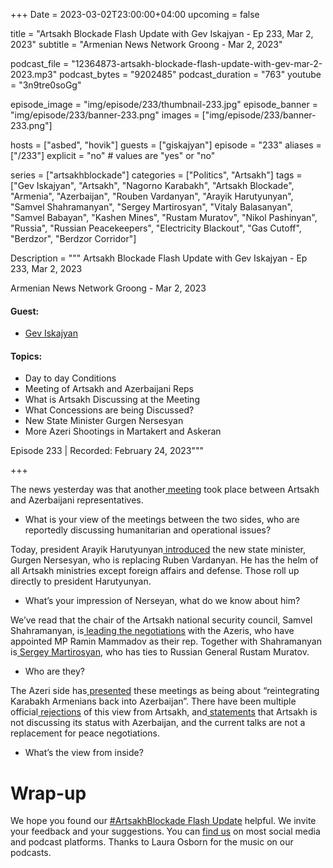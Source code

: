 +++
Date = 2023-03-02T23:00:00+04:00
upcoming = false 

title = "Artsakh Blockade Flash Update with Gev Iskajyan - Ep 233, Mar 2, 2023"
subtitle = "Armenian News Network Groong - Mar 2, 2023"

podcast_file = "12364873-artsakh-blockade-flash-update-with-gev-mar-2-2023.mp3"
podcast_bytes = "9202485"
podcast_duration = "763"
youtube = "3n9tre0soGg"

episode_image = "img/episode/233/thumbnail-233.jpg"
episode_banner = "img/episode/233/banner-233.png"
images = ["img/episode/233/banner-233.png"]

hosts = ["asbed", "hovik"]
guests = ["giskajyan"]
episode = "233"
aliases = ["/233"]
explicit = "no" # values are "yes" or "no"


series = ["artsakhblockade"]
categories = ["Politics", "Artsakh"]
tags = ["Gev Iskajyan", "Artsakh", "Nagorno Karabakh", "Artsakh Blockade", "Armenia", "Azerbaijan", "Rouben Vardanyan", "Arayik Harutyunyan", "Samvel Shahramanyan", "Sergey Martirosyan", "Vitaly Balasanyan", "Samvel Babayan", "Kashen Mines", "Rustam Muratov", "Nikol Pashinyan", "Russia", "Russian Peacekeepers", "Electricity Blackout", "Gas Cutoff", "Berdzor", "Berdzor Corridor"]

Description = """
Artsakh Blockade Flash Update with Gev Iskajyan - Ep 233, Mar 2, 2023

Armenian News Network Groong - Mar 2, 2023

#### Guest: 
* [Gev Iskajyan](/guest/giskajyan)

#### Topics:
* Day to day Conditions
* Meeting of Artsakh and Azerbaijani Reps
* What is Artsakh Discussing at the Meeting
* What Concessions are being Discussed?
* New State Minister Gurgen Nersesyan
* More Azeri Shootings in Martakert and Askeran

Episode 233 | Recorded: February 24, 2023"""

+++

The news yesterday was that another[ meeting](https://www.azatutyun.am/a/32294757.html) took place between Artsakh and Azerbaijani representatives.

* What is your view of the meetings between the two sides, who are reportedly discussing humanitarian and operational issues?

Today, president Arayik Harutyunyan[ introduced](https://armenpress.am/eng/news/1105313.html) the new state minister, Gurgen Nersesyan, who is replacing Ruben Vardanyan. He has the helm of all Artsakh ministries except foreign affairs and defense. Those roll up directly to president Harutyunyan.

* What’s your impression of Nerseyan, what do we know about him?

We’ve read that the chair of the Artsakh national security council, Samvel Shahramanyan, is[ leading the negotiations](https://168.am/2023/03/01/1840077.html) with the Azeris, who have appointed MP Ramin Mammadov as their rep. Together with Shahramanyan is[ Sergey Martirosyan](https://hraparak.am/post/36fecc2b0aaad4d8fdcede11e0cb865d), who has ties to Russian General Rustam Muratov.

* Who are they?

The Azeri side has[ presented](https://en.trend.az/azerbaijan/politics/3716953.html) these meetings as being about “reintegrating Karabakh Armenians back into Azerbaijan”. There have been multiple official[ rejections](https://armenpress.am/eng/news/1105355.html) of this view from Artsakh, and[ statements](https://armenpress.am/eng/news/1105361.html) that Artsakh is not discussing its status with Azerbaijan, and the current talks are not a replacement for peace negotiations.

* What’s the view from inside?

# Wrap-up

We hope you found our [#ArtsakhBlockade Flash Update](https://podcasts.groong.org/) helpful. We invite your feedback and your suggestions. You can [find us](https://linktr.ee/groong) on most social media and podcast platforms. Thanks to Laura Osborn for the music on our podcasts.
